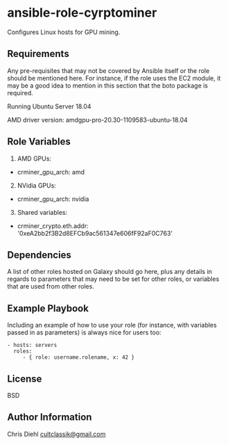 ansible-role-cyrptominer
=========

Configures Linux hosts for GPU mining.

Requirements
------------

Any pre-requisites that may not be covered by Ansible itself or the role should be mentioned here. For instance, if the role uses the EC2 module, it may be a good idea to mention in this section that the boto package is required.

Running Ubuntu Server 18.04 

AMD driver version: amdgpu-pro-20.30-1109583-ubuntu-18.04

Role Variables
--------------

1. AMD GPUs:
* crminer_gpu_arch: amd

2. NVidia GPUs:
* crminer_gpu_arch: nvidia

3. Shared variables:
* crminer_crypto.eth.addr: '0xeA2bb2f3B2d8EFCb9ac561347e606fF92aF0C763'

Dependencies
------------

A list of other roles hosted on Galaxy should go here, plus any details in regards to parameters that may need to be set for other roles, or variables that are used from other roles.

Example Playbook
----------------

Including an example of how to use your role (for instance, with variables passed in as parameters) is always nice for users too:

    - hosts: servers
      roles:
         - { role: username.rolename, x: 42 }

License
-------

BSD

Author Information
------------------

Chris Diehl
cultclassik@gmail.com

